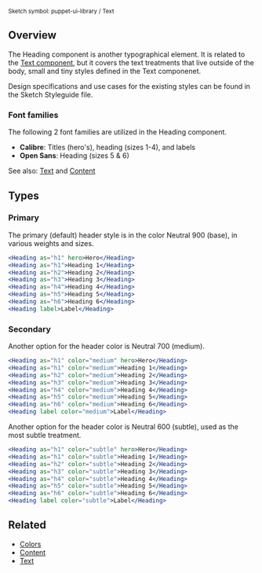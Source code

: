 <small class="rsg--pathline-29">Sketch symbol: puppet-ui-library / Text</small>

## Overview

The Heading component is another typographical element. It is related to the [Text component](#/React%20Components/Text), but it covers the text treatments that live outside of the body, small and tiny styles defined in the Text componenet.

Design specifications and use cases for the existing styles can be found in the Sketch Styleguide file.

### Font families

The following 2 font families are utilized in the Heading component.

- <strong>Calibre</strong>: Titles (hero's), heading (sizes 1-4), and labels
- <strong>Open Sans</strong>: Heading (sizes 5 & 6)

See also: [Text](#/React%20Components/Text) and [Content](#/React%20Components/Content)

## Types

### Primary

The primary (default) header style is in the color Neutral 900 (base), in various weights and sizes.

```jsx
<Heading as="h1" hero>Hero</Heading>
<Heading as="h1">Heading 1</Heading>
<Heading as="h2">Heading 2</Heading>
<Heading as="h3">Heading 3</Heading>
<Heading as="h4">Heading 4</Heading>
<Heading as="h5">Heading 5</Heading>
<Heading as="h6">Heading 6</Heading>
<Heading label>Label</Heading>
```

### Secondary

Another option for the header color is Neutral 700 (medium).

```jsx
<Heading as="h1" color="medium" hero>Hero</Heading>
<Heading as="h1" color="medium">Heading 1</Heading>
<Heading as="h2" color="medium">Heading 2</Heading>
<Heading as="h3" color="medium">Heading 3</Heading>
<Heading as="h4" color="medium">Heading 4</Heading>
<Heading as="h5" color="medium">Heading 5</Heading>
<Heading as="h6" color="medium">Heading 6</Heading>
<Heading label color="medium">Label</Heading>
```

Another option for the header color is Neutral 600 (subtle), used as the most subtle treatment.

```jsx
<Heading as="h1" color="subtle" hero>Hero</Heading>
<Heading as="h1" color="subtle">Heading 1</Heading>
<Heading as="h2" color="subtle">Heading 2</Heading>
<Heading as="h3" color="subtle">Heading 3</Heading>
<Heading as="h4" color="subtle">Heading 4</Heading>
<Heading as="h5" color="subtle">Heading 5</Heading>
<Heading as="h6" color="subtle">Heading 6</Heading>
<Heading label color="subtle">Label</Heading>
```

## Related

- [Colors](#/React%20Components/Colors)
- [Content](#/React%20Components/Content)
- [Text](#/React%20Components/Text)
